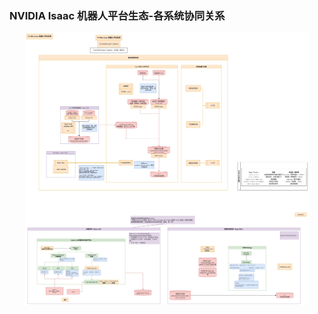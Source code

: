 
### NVIDIA Isaac 机器人平台生态-各系统协同关系

<p align="center">
  <img src="../../images/Pasted image 20250803134225.png" alt="Image 2" width="90%" />
</p>


